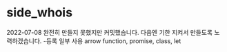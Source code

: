 # side_whois

2022-07-08
완전히 만들지 못했지만 커밋했습니다. 다음엔 기한 지켜서 만들도록 노력하겠습니다.
-등록 일부
사용 arrow function, promise, class, let 
